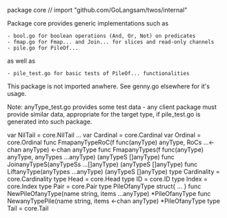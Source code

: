 package core // import "github.com/GoLangsam/twos/internal"

Package core provides generic implementations such as

    - bool.go for boolean operations (And, Or, Not) on predicates
    - fmap.go for Fmap... and Join... for slices and read-only channels
    - pile.go for PileOf...

as well as

    - pile_test.go for basic tests of PileOf... functionalities

This package is not imported anwhere. See genny.go elsewhere for it's usage.

Note: anyType_test.go provides some test data - any client package must
provide similar data, appropriate for the target type, if pile_test.go is
generated into such package.

var NilTail = core.NilTail ...
var Cardinal = core.Cardinal
var Ordinal = core.Ordinal
func FmapanyTypeRoC(f func(anyType) anyType, RoCs ...<-chan anyType) <-chan anyType
func FmapanyTypes(f func(anyType) anyType, anyTypes ...anyType) (anyTypeS []anyType)
func JoinanyTypeS(anyTypeSs ...[]anyType) (anyTypeS []anyType)
func LiftanyType(anyTypes ...anyType) (anyTypeS []anyType)
type Cardinality = core.Cardinality
type Head = core.Head
type ID = core.ID
type Index = core.Index
type Pair = core.Pair
type PileOfanyType struct{ ... }
    func NewPileOfanyType(name string, items ...anyType) *PileOfanyType
    func NewanyTypePile(name string, items <-chan anyType) *PileOfanyType
type Tail = core.Tail

